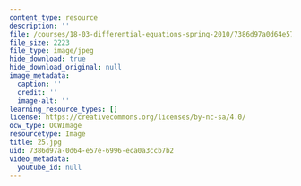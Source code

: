 ```yaml
---
content_type: resource
description: ''
file: /courses/18-03-differential-equations-spring-2010/7386d97a0d64e57e6996eca0a3ccb7b2_25.jpg
file_size: 2223
file_type: image/jpeg
hide_download: true
hide_download_original: null
image_metadata:
  caption: ''
  credit: ''
  image-alt: ''
learning_resource_types: []
license: https://creativecommons.org/licenses/by-nc-sa/4.0/
ocw_type: OCWImage
resourcetype: Image
title: 25.jpg
uid: 7386d97a-0d64-e57e-6996-eca0a3ccb7b2
video_metadata:
  youtube_id: null
---
```

